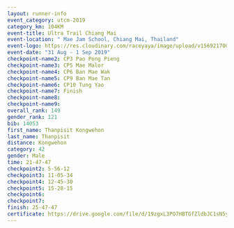 ```yaml
---
layout: runner-info 
event_category: utcm-2019 
category_km: 104KM 
event-title: Ultra Trail Chiang Mai 
event-location: " Mae Jam School, Chiang Mai, Thailand" 
event-logo: https://res.cloudinary.com/raceyaya/image/upload/v1569217001/logo/ultra-trail-chiangmai_ay7efp.jpg 
event-date: "31 Aug - 1 Sep 2019" 
checkpoint-name2: CP3 Pao Pong Pieng 
checkpoint-name3: CP5 Mae Malor 
checkpoint-name4: CP6 Ban Mae Wak  
checkpoint-name5: CP9 Ban Mae Tan 
checkpoint-name6: CP10 Tung Yao 
checkpoint-name7: Finish 
checkpoint-name8: 
checkpoint-name9: 
overall_rank: 149
gender_rank: 121
bib: 14053
first_name: Thanpisit Kongwehon
last_name: Thanpisit
distance: Kongwehon
category: 42
gender: Male
time: 21-47-47
checkpoint2: 5-56-12
checkpoint3: 11-05-34
checkpoint4: 12-45-30
checkpoint5: 15-28-15
checkpoint6: 
checkpoint7: 
finish: 25-47-47
certificate: https://drive.google.com/file/d/19zgxL3PO7HBTGfZldbJC1sN5yQvT-8NC/view?usp=sharing
---
```

